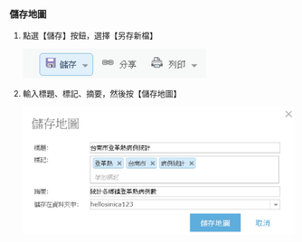 ### 儲存地圖

1.  點選【儲存】按鈕，選擇【另存新檔】

    ![](/assets/ex02/image49.png)
    
2.  輸入標題、標記、摘要，然後按【儲存地圖】
    
    ![](/assets/ex02/image50.png)
